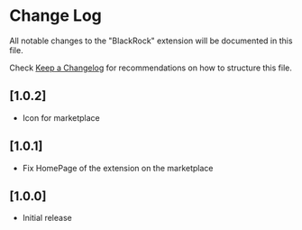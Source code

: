 # Change Log

All notable changes to the "BlackRock" extension will be documented in this file.

Check [Keep a Changelog](http://keepachangelog.com/) for recommendations on how to structure this file.

## [1.0.2]

- Icon for marketplace

## [1.0.1]

- Fix HomePage of the extension on the marketplace

## [1.0.0]

- Initial release
